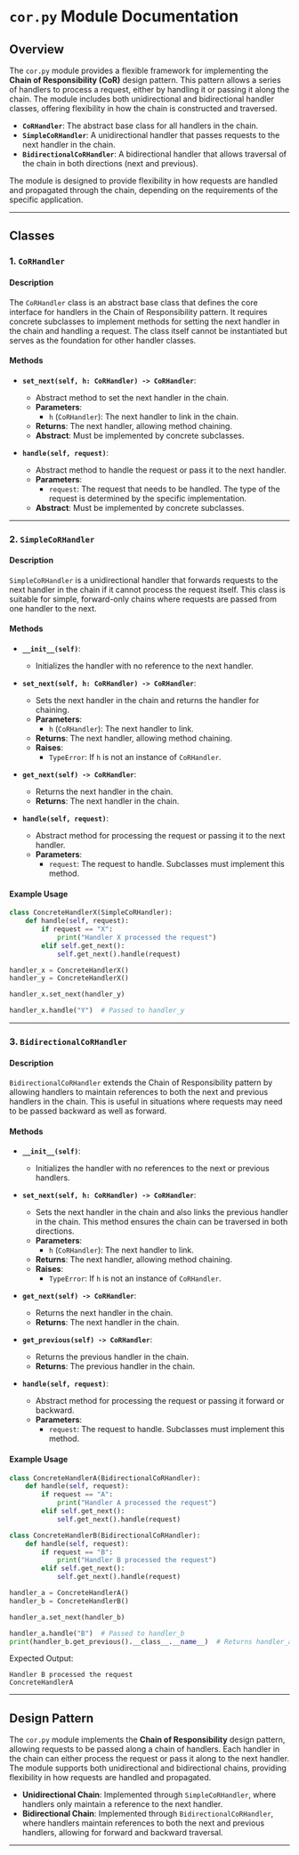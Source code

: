 # `cor.py` Module Documentation

## Overview

The `cor.py` module provides a flexible framework for implementing the **Chain of Responsibility (CoR)** design pattern. This pattern allows a series of handlers to process a request, either by handling it or passing it along the chain. The module includes both unidirectional and bidirectional handler classes, offering flexibility in how the chain is constructed and traversed.

- **`CoRHandler`**: The abstract base class for all handlers in the chain.
- **`SimpleCoRHandler`**: A unidirectional handler that passes requests to the next handler in the chain.
- **`BidirectionalCoRHandler`**: A bidirectional handler that allows traversal of the chain in both directions (next and previous).

The module is designed to provide flexibility in how requests are handled and propagated through the chain, depending on the requirements of the specific application.

---

## Classes

### 1. `CoRHandler`

#### Description

The `CoRHandler` class is an abstract base class that defines the core interface for handlers in the Chain of Responsibility pattern. It requires concrete subclasses to implement methods for setting the next handler in the chain and handling a request. The class itself cannot be instantiated but serves as the foundation for other handler classes.

#### Methods

- **`set_next(self, h: CoRHandler) -> CoRHandler`**:
    - Abstract method to set the next handler in the chain.
    - **Parameters**:
        - `h` (`CoRHandler`): The next handler to link in the chain.
    - **Returns**: The next handler, allowing method chaining.
    - **Abstract**: Must be implemented by concrete subclasses.

- **`handle(self, request)`**:
    - Abstract method to handle the request or pass it to the next handler.
    - **Parameters**:
        - `request`: The request that needs to be handled. The type of the request is determined by the specific implementation.
    - **Abstract**: Must be implemented by concrete subclasses.

---

### 2. `SimpleCoRHandler`

#### Description

`SimpleCoRHandler` is a unidirectional handler that forwards requests to the next handler in the chain if it cannot process the request itself. This class is suitable for simple, forward-only chains where requests are passed from one handler to the next.

#### Methods

- **`__init__(self)`**:
    - Initializes the handler with no reference to the next handler.

- **`set_next(self, h: CoRHandler) -> CoRHandler`**:
    - Sets the next handler in the chain and returns the handler for chaining.
    - **Parameters**:
        - `h` (`CoRHandler`): The next handler to link.
    - **Returns**: The next handler, allowing method chaining.
    - **Raises**: 
        - `TypeError`: If `h` is not an instance of `CoRHandler`.

- **`get_next(self) -> CoRHandler`**:
    - Returns the next handler in the chain.
    - **Returns**: The next handler in the chain.

- **`handle(self, request)`**:
    - Abstract method for processing the request or passing it to the next handler.
    - **Parameters**:
        - `request`: The request to handle. Subclasses must implement this method.

#### Example Usage

```python
class ConcreteHandlerX(SimpleCoRHandler):
    def handle(self, request):
        if request == "X":
            print("Handler X processed the request")
        elif self.get_next():
            self.get_next().handle(request)

handler_x = ConcreteHandlerX()
handler_y = ConcreteHandlerX()

handler_x.set_next(handler_y)

handler_x.handle("Y")  # Passed to handler_y
```

---

### 3. `BidirectionalCoRHandler`

#### Description

`BidirectionalCoRHandler` extends the Chain of Responsibility pattern by allowing handlers to maintain references to both the next and previous handlers in the chain. This is useful in situations where requests may need to be passed backward as well as forward.

#### Methods

- **`__init__(self)`**:
    - Initializes the handler with no references to the next or previous handlers.

- **`set_next(self, h: CoRHandler) -> CoRHandler`**:
    - Sets the next handler in the chain and also links the previous handler in the chain. This method ensures the chain can be traversed in both directions.
    - **Parameters**:
        - `h` (`CoRHandler`): The next handler to link.
    - **Returns**: The next handler, allowing method chaining.
    - **Raises**: 
        - `TypeError`: If `h` is not an instance of `CoRHandler`.

- **`get_next(self) -> CoRHandler`**:
    - Returns the next handler in the chain.
    - **Returns**: The next handler in the chain.

- **`get_previous(self) -> CoRHandler`**:
    - Returns the previous handler in the chain.
    - **Returns**: The previous handler in the chain.

- **`handle(self, request)`**:
    - Abstract method for processing the request or passing it forward or backward.
    - **Parameters**:
        - `request`: The request to handle. Subclasses must implement this method.

#### Example Usage

```python
class ConcreteHandlerA(BidirectionalCoRHandler):
    def handle(self, request):
        if request == "A":
            print("Handler A processed the request")
        elif self.get_next():
            self.get_next().handle(request)

class ConcreteHandlerB(BidirectionalCoRHandler):
    def handle(self, request):
        if request == "B":
            print("Handler B processed the request")
        elif self.get_next():
            self.get_next().handle(request)

handler_a = ConcreteHandlerA()
handler_b = ConcreteHandlerB()

handler_a.set_next(handler_b)

handler_a.handle("B")  # Passed to handler_b
print(handler_b.get_previous().__class__.__name__)  # Returns handler_a
```
Expected Output:
```
Handler B processed the request
ConcreteHandlerA
```

---

## Design Pattern

The `cor.py` module implements the **Chain of Responsibility** design pattern, allowing requests to be passed along a chain of handlers. Each handler in the chain can either process the request or pass it along to the next handler. The module supports both unidirectional and bidirectional chains, providing flexibility in how requests are handled and propagated.

- **Unidirectional Chain**: Implemented through `SimpleCoRHandler`, where handlers only maintain a reference to the next handler.
- **Bidirectional Chain**: Implemented through `BidirectionalCoRHandler`, where handlers maintain references to both the next and previous handlers, allowing for forward and backward traversal.

---
